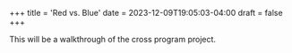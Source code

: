 +++
title = 'Red vs. Blue'
date = 2023-12-09T19:05:03-04:00
draft = false
+++

This will be a walkthrough of the cross program project.
